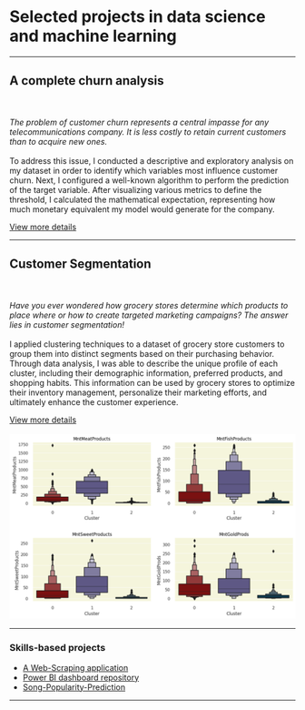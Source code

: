 # Selected projects in data science and machine learning

---

## A complete churn analysis
<br><br>
<em>The problem of customer churn represents a central impasse for any telecommunications company. It is less costly to retain current customers than to acquire new ones.</em> <br><br>
To address this issue, I conducted a descriptive and exploratory analysis on my dataset in order to identify which variables most influence customer churn. Next, I configured a well-known algorithm to perform the prediction of the target variable. After visualizing various metrics to define the threshold, I calculated the mathematical expectation, representing how much monetary equivalent my model would generate for the company.

[View more details](https://github.com/Arthurr-Victor/A-Complete-Churn-Analysis)

---

## Customer Segmentation
<br><br>
<em>Have you ever wondered how grocery stores determine which products to place where or how to create targeted marketing campaigns? The answer lies in customer segmentation!</em> <br><br>
I applied clustering techniques to a dataset of grocery store customers to group them into distinct segments based on their purchasing behavior. Through data analysis, I was able to describe the unique profile of each cluster, including their demographic information, preferred products, and shopping habits. This information can be used by grocery stores to optimize their inventory management, personalize their marketing efforts, and ultimately enhance the customer experience.

[View more details](https://github.com/Arthurr-Victor/Customer-Segmentation_Clustering)
<br><br>
<img src="images/Customer image.png?raw=true"/>

---

### Skills-based projects

- [A Web-Scraping application](https://github.com/Arthurr-Victor/A-simple-WebScraping-Project/blob/main/WebScraping%20(1).ipynb)
- [Power BI dashboard repository](https://github.com/Arthurr-Victor/MyDashboards)
- [Song-Popularity-Prediction](https://github.com/Arthurr-Victor/Song-Popularity-Prediction)

---




